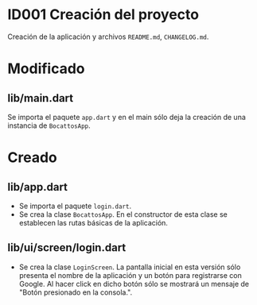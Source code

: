 # ID001 Creación del proyecto

Creación de la aplicación y archivos `README.md`, `CHANGELOG.md`.

# Modificado
## lib/main.dart
Se importa el paquete `app.dart` y en el main sólo deja la creación
de una instancia de `BocattosApp`.

# Creado
## lib/app.dart
- Se importa el paquete `login.dart`.
- Se crea la clase `BocattosApp`. En el constructor de esta clase
  se establecen las rutas básicas de la aplicación.

## lib/ui/screen/login.dart
- Se crea la clase `LoginScreen`. La pantalla inicial en esta versión sólo presenta el nombre de la aplicación y un botón para registrarse con Google. Al hacer click en dicho botón sólo se mostrará un mensaje de "Botón presionado en la consola.".